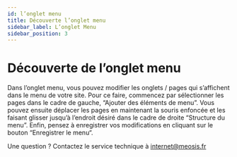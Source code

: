 ```yaml
---
id: l’onglet menu
title: Découverte l’onglet menu
sidebar_label: L’onglet Menu
sidebar_position: 3
---
```


# Découverte de l’onglet menu

Dans l’onglet menu, vous pouvez modifier les onglets / pages qui s’affichent dans le menu de votre site. Pour ce faire, commencez par sélectionner les pages dans le cadre de gauche, “Ajouter des éléments de menu”. Vous pouvez ensuite déplacer les pages en maintenant la souris enfoncée et les faisant glisser jusqu’à l’endroit désiré dans le cadre de droite “Structure du menu”. Enfin, pensez à enregistrer vos modifications en cliquant sur le bouton “Enregistrer le menu“.

Une question ? Contactez le service technique à internet@meosis.fr
